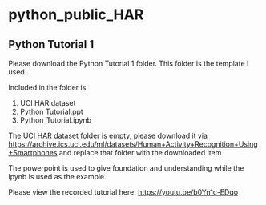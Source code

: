 # python_public_HAR

## Python Tutorial 1

Please download the Python Tutorial 1 folder. This folder is the template I used.

Included in the folder is 
1. UCI HAR dataset
2. Python Tutorial.ppt
3. Python_Tutorial.ipynb

The UCI HAR dataset folder is empty, please download it via https://archive.ics.uci.edu/ml/datasets/Human+Activity+Recognition+Using+Smartphones and replace that folder with the downloaded item

The powerpoint is used to give foundation and understanding while the ipynb is used as the example.

Please view the recorded tutorial here: https://youtu.be/b0Yn1c-EDqo

